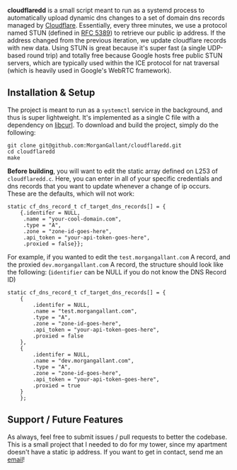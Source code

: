 __cloudflaredd__ is a small script meant to run as a systemd process to automatically upload dynamic dns changes to a set of domain dns records managed by [Cloudflare](https://www.cloudflare.com/). Essentially, every three minutes, we use a protocol named STUN (defined in [RFC 5389](https://tools.ietf.org/html/rfc5389)) to retrieve our public ip address. If the address changed from the previous iteration, we update cloudflare records with new data. Using STUN is great because it's super fast (a single UDP-based round trip) and totally free because Google hosts free public STUN servers, which are typically used within the ICE protocol for nat traversal (which is heavily used in Google's WebRTC framework).

## Installation & Setup

The project is meant to run as a `systemctl` service in the background, and thus is super lightweight. It's implemented as a single C file with a dependency on [libcurl](https://curl.haxx.se/libcurl/). To download and build the project, simply do the following:
```
git clone git@github.com:MorganGallant/cloudflaredd.git
cd cloudflaredd
make
```

__Before building__, you will want to edit the static array defined on L253 of `cloudflaredd.c`. Here, you can enter in all of your specific credentials and dns records that you want to update whenever a change of ip occurs. These are the defaults, which will not work:
```
static cf_dns_record_t cf_target_dns_records[] = {
    {.identifer = NULL,
     .name = "your-cool-domain.com",
     .type = "A",
     .zone = "zone-id-goes-here",
     .api_token = "your-api-token-goes-here",
     .proxied = false}};
```
For example, if you wanted to edit the `test.morgangallant.com` A record, and the proxied `dev.morgangallant.com` A record, the structure should look like the following: (`identifier` can be NULL if you do not know the DNS Record ID)
```
static cf_dns_record_t cf_target_dns_records[] = {
    {
        .identifer = NULL,
        .name = "test.morgangallant.com",
        .type = "A",
        .zone = "zone-id-goes-here",
        .api_token = "your-api-token-goes-here",
        .proxied = false
    },
    {
        .identifer = NULL,
        .name = "dev.morgangallant.com",
        .type = "A",
        .zone = "zone-id-goes-here",
        .api_token = "your-api-token-goes-here",
        .proxied = true
    }
    };
```

## Support / Future Features

As always, feel free to submit issues / pull requests to better the codebase. This is a small project that I needed to do for my tower, since my apartment doesn't have a static ip address. If you want to get in contact, send me an [email](mailto:morgan@morgangallant.com)!